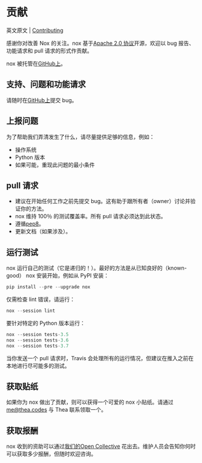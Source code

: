 # 贡献

英文原文 |  [Contributing](https://nox.thea.codes/en/stable/CONTRIBUTING.html)

感谢你对改善 Nox 的关注。nox 基于[Apache 2.0 协议](http://www.apache.org/licenses/LICENSE-2.0)开源，欢迎以 bug 报告、功能请求和 pull 请求的形式作贡献。  

nox 被托管在[GitHub上](https://github.com/theacodes/nox)。 

## 支持、问题和功能请求

请随时在[GitHub上](https://github.com/theacodes/nox)提交 bug。 

## 上报问题

为了帮助我们弄清发生了什么，请尽量提供足够的信息，例如：

- 操作系统
- Python 版本
- 如果可能，重现此问题的最小条件

## pull 请求

- 建议在开始任何工作之前先提交 bug。这有助于跟所有者（owner）讨论并验证你的方法。
- nox 维持 100％ 的测试覆盖率。所有 pull 请求必须达到此状态。
- 遵循[pep8](https://pep8.org/)。 
- 更新文档（如果涉及）。

## 运行测试

nox 运行自己的测试（它是递归的！）。最好的方法是从已知良好的（known-good） nox 安装开始，例如从 PyPI 安装：

```python
pip install --pre --upgrade nox
```

仅需检查 lint 错误，请运行：

```python
nox --session lint
```

要针对特定的 Python 版本运行：

```python
nox --session tests-3.5
nox --session tests-3.6
nox --session tests-3.7
```

当你发送一个 pull 请求时，Travis 会处理所有的运行情况，但建议在推入之前在本地进行尽可能多的测试。

## 获取贴纸

如果你为 nox 做出了贡献，则可以获得一个可爱的 nox 小贴纸。请通过 me@thea.codes 与 Thea 联系领取一个。

## 获取报酬

nox 收到的资助可以通过[我们的Open Collective](https://opencollective.com/python-nox) 花出去。维护人员会告知你何时可以获取多少报酬，但随时欢迎咨询。

 